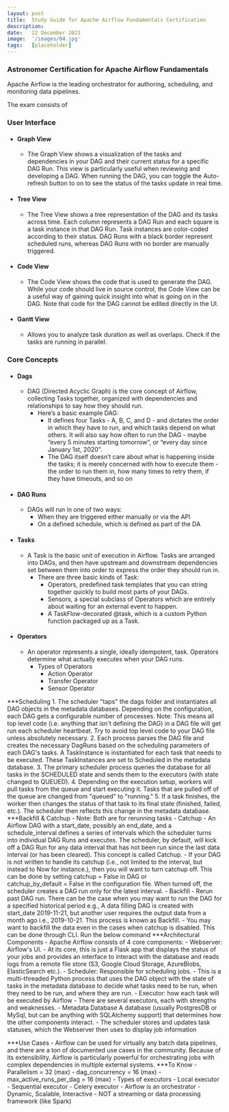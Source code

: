 ```yaml
---
layout: post
title:  Study Guide for Apache Airflow Fundamentals Certification
description:
date:   22 December 2021
image:  '/images/04.jpg'
tags:   [placeholder]
---
```


### Astronomer Certification for Apache Airflow Fundamentals

Apache Airflow is the leading orchestrator for authoring, scheduling, and monitoring data pipelines.

The exam consists of 

### User Interface

* #### Graph View

  * The Graph View shows a visualization of the tasks and dependencies in your DAG and their current status for a specific DAG Run. This view is particularly useful when reviewing and developing a DAG. When running the DAG, you can toggle the Auto-refresh button to on to see the status of the tasks update in real time.

* #### Tree View

  * The Tree View shows a tree representation of the DAG and its tasks across time. Each column represents a DAG Run and each square is a task instance in that DAG Run. Task instances are color-coded according to their status. DAG Runs with a black border represent scheduled runs, whereas DAG Runs with no border are manually triggered.

* #### Code View

  * The Code View shows the code that is used to generate the DAG. While your code should live in source control, the Code View can be a useful way of gaining quick insight into what is going on in the DAG. Note that code for the DAG cannot be edited directly in the UI.

* #### Gantt View

  * Allows you to analyze task duration as well as overlaps. Check if the tasks are running in parallel. 

### Core Concepts
* #### Dags
  * DAG (Directed Acyclic Graph) is the core concept of Airflow, collecting Tasks together, organized with dependencies and relationships to say how they should run.
    * Here’s a basic example DAG:
      * It defines four Tasks - A, B, C, and D - and dictates the order in which they have to run, and which tasks depend on what others. It will also say how often to run the DAG - maybe “every 5 minutes starting tomorrow”, or “every day since January 1st, 2020”. 
      * The DAG itself doesn’t care about what is happening inside the tasks; it is merely concerned with how to execute them - the order to run them in, how many times to retry them, if they have timeouts, and so on
* #### DAG Runs
  * DAGs will run in one of two ways:
    * When they are triggered either manually or via the API 
    * On a defined schedule, which is defined as part of the DA
* #### Tasks
  * A Task is the basic unit of execution in Airflow. Tasks are arranged into DAGs, and then have upstream and downstream dependencies set between them into order to express the order they should run in. 
    * There are three basic kinds of Task:
      * Operators, predefined task templates that you can string together quickly to build most parts of your DAGs. 
      * Sensors, a special subclass of Operators which are entirely about waiting for an external event to happen. 
      * A TaskFlow-decorated @task, which is a custom Python function packaged up as a Task.
* #### Operators
  * An operator represents a single, ideally idempotent, task. Operators determine what actually executes when your DAG runs. 
    * Types of Operators 
      * Action Operator 
      * Transfer Operator 
      * Sensor Operator

***Scheduling
    1. The scheduler "taps" the dags folder and instantiates all DAG objects in the metadata databases. Depending on the configuration, each DAG gets a configurable number of processes. Note: This means all top level code (i.e. anything that isn't defining the DAG) in a DAG file will get run each scheduler heartbeat. Try to avoid top level code to your DAG file unless absolutely necessary.
    2. Each process parses the DAG file and creates the necessary DagRuns based on the scheduling parameters of each DAG's tasks. A TaskInstance is instantiated for each task that needs to be executed. These TaskInstances are set to Scheduled in the metadata database.
    3. The primary scheduler process queries the database for all tasks in the SCHEDULED state and sends them to the executors (with state changed to QUEUED).
    4. Depending on the execution setup, workers will pull tasks from the queue and start executing it. Tasks that are pulled off of the queue are changed from "queued" to "running."
    5. If a task finishes, the worker then changes the status of that task to its final state (finished, failed, etc.). The scheduler then reflects this change in the metadata database.
***Backfill & Catchup
    - Note: Both are for rerunning tasks
    - Catchup
        - An Airflow DAG with a start_date, possibly an end_date, and a schedule_interval defines a series of intervals which the scheduler turns into individual DAG Runs and executes. The scheduler, by default, will kick off a DAG Run for any data interval that has not been run since the last data interval (or has been cleared). This concept is called Catchup.
        - If your DAG is not written to handle its catchup (i.e., not limited to the interval, but instead to Now for instance.), then you will want to turn catchup off. This can be done by setting catchup = False in DAG or catchup_by_default = False in the configuration file. When turned off, the scheduler creates a DAG run only for the latest interval.
    - Backfill
        - Rerun past DAG run. There can be the case when you may want to run the DAG for a specified historical period e.g., A data filling DAG is created with start_date 2019-11-21, but another user requires the output data from a month ago i.e., 2019-10-21. This process is known as Backfill.
        - You may want to backfill the data even in the cases when catchup is disabled. This can be done through CLI. Run the below command
***Architectural Components
    - Apache Airflow consists of 4 core components:
        - Webserver: Airflow's UI.
            - At its core, this is just a Flask app that displays the status of your jobs and provides an interface to interact with the database and reads logs from a remote file store (S3, Google Cloud Storage, AzureBlobs, ElasticSearch etc.).
        - Scheduler: Responsible for scheduling jobs.
            - This is a multi-threaded Python process that uses the DAG object with the state of tasks in the metadata database to decide what tasks need to be run, when they need to be run, and where they are run.
        - Executor: how each task will be executed by Airflow
            - There are several executors, each with strengths and weaknesses.
        - Metadata Database A database (usually PostgresDB or MySql, but can be anything with SQLAlchemy support) that determines how the other components interact.
            - The scheduler stores and updates task statuses, which the Webserver then uses to display job information

***Use Cases
    - Airflow can be used for virtually any batch data pipelines, and there are a ton of documented use cases in the community. Because of its extensibility, Airflow is particularly powerful for orchestrating jobs with complex dependencies in multiple external systems.
***To Know
    - Parallelism = 32 (max)
    - dag_concurrency = 16 (max)
    - max_active_runs_per_dag = 16 (max)
    - Types of executors
        - Local executor
        - Sequential executor
        - Celery executor
    - Airflow is an orchestrator
    - Dynamic, Scalable, Interactive
    - NOT a streaming or data processing framework (like Spark)
